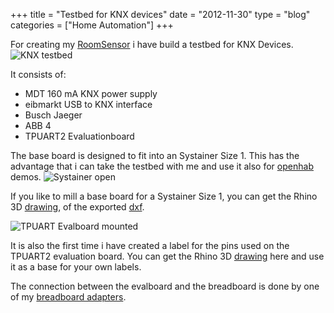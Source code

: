 +++
title = "Testbed for KNX devices"
date  = "2012-11-30"
type = "blog"
categories = ["Home Automation"]
+++

For creating my [RoomSensor](roomsensor) i have build a testbed for KNX Devices.
![KNX testbed](files/2012/11/30/testbed.jpg)

It consists of:

* MDT 160 mA KNX power supply
* eibmarkt USB to KNX interface
* Busch Jaeger
* ABB 4
* TPUART2 Evaluationboard

<!--more-->

The base board is designed to fit into an Systainer Size 1. This has the advantage that i can take the testbed with me and use it also for [openhab](http://www.openhab.org) demos.
![Systainer open](files/2012/11/30/systainer_open.jpg)

If you like to mill a base board for a Systainer Size 1, you can get the Rhino 3D [drawing](files/2012/11/30/EinlageSystainer.3dm), of the exported [dxf](/files/2012/11/30/PlatteSystainer.dxf).

![TPUART Evalboard mounted](files/2012/11/30/tpuart_evalboard_mounted.jpg)

It is also the first time i have created a label for the pins used on the TPUART2 evaluation board. You can get the Rhino 3D [drawing](files/2012/11/30/PinOut.3dm)
here and use it as a base for your own labels.

The connection between the evalboard and the breadboard is done by one of my [breadboard adapters](/2012/06/13/pinheader-breadboard-adapter).
